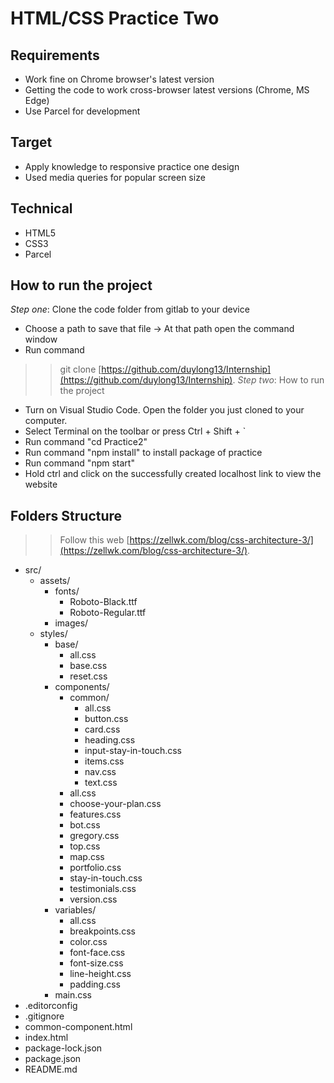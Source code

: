 # HTML/CSS Practice Two

## Requirements
* Work fine on Chrome browser's latest version
* Getting the code to work cross-browser latest versions (Chrome, MS Edge)
* Use Parcel for development

## Target
* Apply knowledge to responsive practice one design
* Used media queries for popular screen size

## Technical
* HTML5
* CSS3
* Parcel

## How to run the project
*Step one*: Clone the code folder from gitlab to your device
* Choose a path to save that file -> At that path open the command window
* Run command
>> git clone [https://github.com/duylong13/Internship](https://github.com/duylong13/Internship).
*Step two*: How to run the project
* Turn on Visual Studio Code. Open the folder you just cloned to your computer.
* Select Terminal on the toolbar or press Ctrl + Shift + `
* Run command "cd Practice2"
* Run command "npm install" to install package of practice
* Run command "npm start"
* Hold ctrl and click on the successfully created localhost link to view the website

## Folders Structure
>> Follow this web [https://zellwk.com/blog/css-architecture-3/](https://zellwk.com/blog/css-architecture-3/).
* src/
  * assets/
    * fonts/
      * Roboto-Black.ttf
      * Roboto-Regular.ttf
    * images/
  * styles/
    * base/
      * all.css
      * base.css
      * reset.css
    * components/
      * common/
        * all.css
        * button.css
        * card.css
        * heading.css
        * input-stay-in-touch.css
        * items.css
        * nav.css
        * text.css
      * all.css
      * choose-your-plan.css
      * features.css
      * bot.css
      * gregory.css
      * top.css
      * map.css
      * portfolio.css
      * stay-in-touch.css
      * testimonials.css
      * version.css
    * variables/
      * all.css
      * breakpoints.css
      * color.css
      * font-face.css
      * font-size.css
      * line-height.css
      * padding.css
    * main.css
* .editorconfig
* .gitignore
* common-component.html
* index.html
* package-lock.json
* package.json
* README.md

